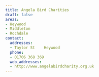```yaml
---
title: Angela Bird Charities
draft: false
areas:
- Heywood
- Middleton
- Rochdale
contact:
  addresses:
  - Taylor St    Heywood
  phone:
  - 01706 368 369
  web_addresses:
  - http://www.angelabirdcharity.org.uk
---
```



